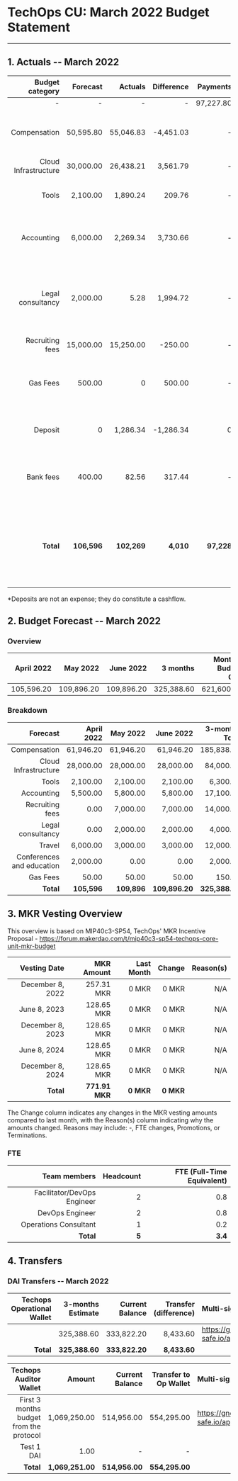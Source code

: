 # TechOps CU: March 2022 Budget Statement

---

## 1. Actuals -- March 2022

|Budget category|Forecast|Actuals|Difference|Payments|Difference reason(s)|
|------------:|---------:|---------:|-------:|-----------------:|-------------:|
|-|-|-|-|97,227.80|-|
|Compensation|50,595.80|55,046.83|-4,451.03|-|Repaying debt to one of the contractors for Jan-Mar|
|Cloud Infrastructure|30,000.00|26,438.21|3,561.79|-|Safety buffer|
|Tools|2,100.00|1,890.24|209.76|-|Some tools bills depend on usage that month|
|Accounting|6,000.00|2,269.34|3,730.66|-|Sent less funds to Accountable than expected|
|Legal consultancy|2,000.00|5.28|1,994.72|-|Prepayment from previous month, in March we paid remaining amount|
|Recruiting fees|15,000.00|15,250.00|-250.00|-|2 new hires|
|Gas Fees|500.00|0|500.00|-|No gas costs due to big gas investment the previous month|
|Deposit|0|1,286.34|-1,286.34|0|Last Employee contract deposit|
|Bank fees|400.00|82.56|317.44|-|Still figuring out the new bank and consistent amount of monthly txs|
|**Total**|**106,596**|**102,269**|**4,010**|**97,228**|**Difference between Actuals total and Payments total due to not clearly established process**|

*Deposits are not an expense; they do constitute a cashflow.

## 2. Budget Forecast -- March 2022

### Overview

|April 2022|May 2022|June 2022|3 months|Monthly Budget Cap|Qly Budget Cap|Annual Budget Cap + Buffer|
|------------:|---------:|---------:|-------:|-----------------:|-------------:|-------------------------:|
|105,596.20|109,896.20|109,896.20|325,388.60|621,600.00|207,200.00|2,486,400.00|

### Breakdown
|Forecast|April 2022|May 2022|June 2022|3-months Total|Qly Budget Cap|
|------------:|---------:|---------:|-------:|-----------------:|-------------:|
|Compensation|61,946.20|61,946.20|61,946.20|185,838.60|218,000.00|
|Cloud Infrastructure|28,000.00|28,000.00|28,000.00|84,000.00|171,000.00|
|Tools|2,100.00|2,100.00|2,100.00|6,300.00|13,500.00|
|Accounting|5,500.00|5,800.00|5,800.00|17,100.00|7,500.00|
|Recruiting fees|0.00|7,000.00|7,000.00|14,000.00|15,000.00|
|Legal consultancy|0.00|2,000.00|2,000.00|4,000.00|12,500.00|
|Travel|6,000.00|3,000.00|3,000.00|12,000.00|15,750.00|
|Conferences and education|2,000.00|0.00|0.00|2,000.00|4,500.00|
|Gas Fees|50.00|50.00|50.00|150.00|-|
|**Total**|**105,596**|**109,896**|**109,896.20**|**325,388.60**|**457,750.00**|


## 3. MKR Vesting Overview

This overview is based on MIP40c3-SP54, TechOps' MKR Incentive Proposal - https://forum.makerdao.com/t/mip40c3-sp54-techops-core-unit-mkr-budget

|Vesting Date|MKR Amount|Last Month|Change|Reason(s)|
|---------------:|---------:|---------:|-------:|-----------------:|
|December 8, 2022|257.31 MKR|0 MKR|0 MKR|N/A|
|June 8, 2023|128.65 MKR|0 MKR|0 MKR|N/A|
|December 8, 2023|128.65 MKR|0 MKR|0 MKR|N/A|
|June 8, 2024|128.65 MKR|0 MKR|0 MKR|N/A|
|December 8, 2024|128.65 MKR|0 MKR|0 MKR|N/A|
|**Total**|**771.91 MKR**|**0 MKR**|**0 MKR**||

The Change column indicates any changes in the MKR vesting amounts compared to last month, with the Reason(s) column indicating why the amounts changed. Reasons may include: -, FTE changes, Promotions, or Terminations.

### FTE

|Team members|Headcount|FTE (Full-Time Equivalent)|
|---------------:|---------:|---------:|
|Facilitator/DevOps Engineer|2|0.8|
|DevOps Engineer|2|0.8|
|Operations Consultant|1|0.2|
|**Total**|**5**|**3.4**|

## 4. Transfers

### DAI Transfers -- March 2022

|Techops Operational Wallet|3-months Estimate|Current Balance|Transfer (difference)|Multi-sig Address|
|------------------------------:|---------:|---------:|-------:|:-----------------|
||325,388.60|333,822.20|8,433.60|https://gnosis-safe.io/app/eth:0x1a3DA79ee7dB30466cA752DE6a75DEf5e635b2f6/balances|
|**Total**|**325,388.60**|**333,822.20**|**8,433.60**||


|Techops Auditor Wallet|Amount|Current Balance|Transfer to Op Wallet|Multi-sig Address|
|------------------------------:|---------:|---------:|-------:|:-----------------|
|First 3 months budget from the protocol|1,069,250.00|514,956.00|554,295.00|https://gnosis-safe.io/app/eth:0x2dC0420A736D1F40893B9481D8968E4D7424bC0B/balances|
|Test 1 DAI|1.00|-|-||
|**Total**|**1,069,251.00**|**514,956.00**|**554,295.00**|
